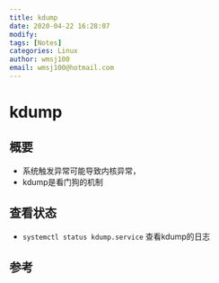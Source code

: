 ```yaml
---
title: kdump
date: 2020-04-22 16:28:07
modify: 
tags: [Notes]
categories: Linux
author: wmsj100
email: wmsj100@hotmail.com
---
```


# kdump

## 概要

- 系统触发异常可能导致内核异常，
- kdump是看门狗的机制

## 查看状态

- `systemctl status kdump.service` 查看kdump的日志

## 参考

